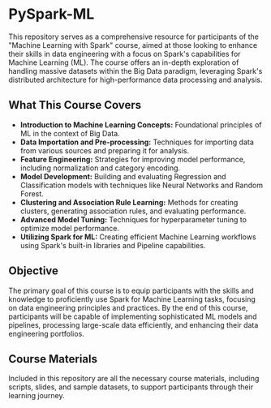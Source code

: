 # PySpark-ML

This repository serves as a comprehensive resource for participants of the "Machine Learning with Spark" course, aimed at those looking to enhance their skills in data engineering with a focus on Spark's capabilities for Machine Learning (ML). The course offers an in-depth exploration of handling massive datasets within the Big Data paradigm, leveraging Spark's distributed architecture for high-performance data processing and analysis.

## What This Course Covers

- **Introduction to Machine Learning Concepts:** Foundational principles of ML in the context of Big Data.
- **Data Importation and Pre-processing:** Techniques for importing data from various sources and preparing it for analysis.
- **Feature Engineering:** Strategies for improving model performance, including normalization and category encoding.
- **Model Development:** Building and evaluating Regression and Classification models with techniques like Neural Networks and Random Forest.
- **Clustering and Association Rule Learning:** Methods for creating clusters, generating association rules, and evaluating performance.
- **Advanced Model Tuning:** Techniques for hyperparameter tuning to optimize model performance.
- **Utilizing Spark for ML:** Creating efficient Machine Learning workflows using Spark's built-in libraries and Pipeline capabilities.

## Objective

The primary goal of this course is to equip participants with the skills and knowledge to proficiently use Spark for Machine Learning tasks, focusing on data engineering principles and practices. By the end of this course, participants will be capable of implementing sophisticated ML models and pipelines, processing large-scale data efficiently, and enhancing their data engineering portfolios.

## Course Materials

Included in this repository are all the necessary course materials, including scripts, slides, and sample datasets, to support participants through their learning journey.
